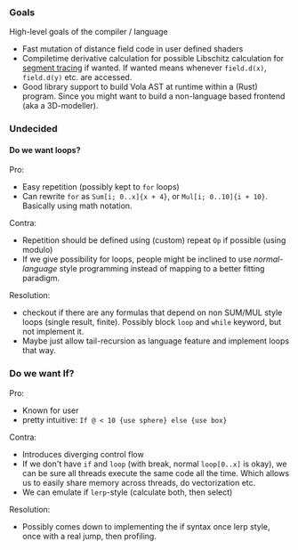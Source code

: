 ### Goals
High-level goals of the compiler / language


- Fast mutation of distance field code in user defined shaders
- Compiletime derivative calculation for possible Libschitz calculation for [segment tracing](https://onlinelibrary.wiley.com/doi/epdf/10.1111/cgf.13951) if wanted. If wanted means whenever 
`field.d(x)`, `field.d(y)` etc. are accessed.
- Good library support to build Vola AST at runtime within a (Rust) program. Since you might want to build a non-language based frontend (aka a 3D-modeller).



### Undecided

#### Do we want loops?
Pro: 
- Easy repetition (possibly kept to `for` loops)
- Can rewrite `for` as `Sum[i; 0..x]{x + 4}`, or `Mul[i; 0..10]{i + 10}`. Basically using math notation.

Contra:
- Repetition should be defined using (custom) repeat `Op` if possible (using modulo)
- If we give possibility for loops, people might be inclined to use *normal-language* style programming instead of 
mapping to a better fitting paradigm.

Resolution: 
- checkout if there are any formulas that depend on non SUM/MUL style loops (single result, finite). Possibly block `loop` and `while` keyword,
but not implement it.
- Maybe just allow tail-recursion as language feature and implement loops that way.

### Do we want If?
Pro: 
- Known for user
- pretty intuitive: `If @ < 10 {use sphere} else {use box}`

Contra:
- Introduces diverging control flow 
- If we don't have `if` and `loop` (with break, normal `loop[0..x]` is okay), we can be sure all threads execute 
the same code all the time. Which allows us to easily share memory across threads, do vectorization etc.
- We can emulate if `lerp`-style (calculate both, then select)

Resolution: 
- Possibly comes down to implementing the if syntax once lerp style, once with a real jump, 
then profiling.
